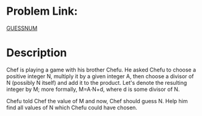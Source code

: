 # Problem Link:

[GUESSNUM](https://www.codechef.com/problems/GUESSNUM)

# Description

Chef is playing a game with his brother Chefu. He asked Chefu to choose a positive integer N, multiply it by a given integer A, then choose a divisor of N (possibly N itself) and add it to the product. Let's denote the resulting integer by M; more formally, M=A⋅N+d, where d is some divisor of N.

Chefu told Chef the value of M and now, Chef should guess N. Help him find all values of N which Chefu could have chosen.

